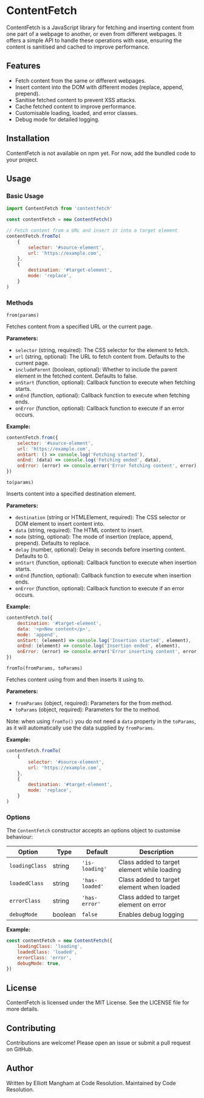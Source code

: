 # ContentFetch

ContentFetch is a JavaScript library for fetching and inserting content from one part of a webpage to another, or even from different webpages. It offers a simple API to handle these operations with ease, ensuring the content is sanitised and cached to improve performance.

## Features

-   Fetch content from the same or different webpages.
-   Insert content into the DOM with different modes (replace, append, prepend).
-   Sanitise fetched content to prevent XSS attacks.
-   Cache fetched content to improve performance.
-   Customisable loading, loaded, and error classes.
-   Debug mode for detailed logging.

## Installation

ContentFetch is not available on npm yet. For now, add the bundled code to your project.

## Usage

### Basic Usage

```js
import ContentFetch from 'contentfetch'

const contentFetch = new ContentFetch()

// Fetch content from a URL and insert it into a target element
contentFetch.fromTo(
	{
		selector: '#source-element',
		url: 'https://example.com',
	},
	{
		destination: '#target-element',
		mode: 'replace',
	}
)
```

### Methods

`from(params)`

Fetches content from a specified URL or the current page.

**Parameters:**

-   `selector` (string, required): The CSS selector for the element to fetch.
-   `url` (string, optional): The URL to fetch content from. Defaults to the current page.
-   `includeParent` (boolean, optional): Whether to include the parent element in the fetched content. Defaults to false.
-   `onStart` (function, optional): Callback function to execute when fetching starts.
-   `onEnd` (function, optional): Callback function to execute when fetching ends.
-   `onError` (function, optional): Callback function to execute if an error occurs.

**Example:**

```js
contentFetch.from({
	selector: '#source-element',
	url: 'https://example.com',
	onStart: () => console.log('Fetching started'),
	onEnd: (data) => console.log('Fetching ended', data),
	onError: (error) => console.error('Error fetching content', error),
})
```

`to(params)`

Inserts content into a specified destination element.

**Parameters:**

-   `destination` (string or HTMLElement, required): The CSS selector or DOM element to insert content into.
-   `data` (string, required): The HTML content to insert.
-   `mode` (string, optional): The mode of insertion (replace, append, prepend). Defaults to replace.
-   `delay` (number, optional): Delay in seconds before inserting content. Defaults to 0.
-   `onStart` (function, optional): Callback function to execute when insertion starts.
-   `onEnd` (function, optional): Callback function to execute when insertion ends.
-   `onError` (function, optional): Callback function to execute if an error occurs.

**Example:**

```js
contentFetch.to({
	destination: '#target-element',
	data: '<p>New content</p>',
	mode: 'append',
	onStart: (element) => console.log('Insertion started', element),
	onEnd: (element) => console.log('Insertion ended', element),
	onError: (error) => console.error('Error inserting content', error),
})
```

`fromTo(fromParams, toParams)`

Fetches content using from and then inserts it using to.

**Parameters:**

-   `fromParams` (object, required): Parameters for the from method.
-   `toParams` (object, required): Parameters for the to method.

Note: when using `fromTo()` you do not need a `data` property in the `toParams`, as it will automatically use the data supplied by `fromParams`.

**Example:**

```js
contentFetch.fromTo(
	{
		selector: '#source-element',
		url: 'https://example.com',
	},
	{
		destination: '#target-element',
		mode: 'replace',
	}
)
```

### Options

The `ContentFetch` constructor accepts an options object to customise behaviour:

| Option         | Type    | Default        | Description                                 |
| -------------- | ------- | -------------- | ------------------------------------------- |
| `loadingClass` | string  | `'is-loading'` | Class added to target element while loading |
| `loadedClass`  | string  | `'has-loaded'` | Class added to target element when loaded   |
| `errorClass`   | string  | `'has-error'`  | Class added to target element on error      |
| `debugMode`    | boolean | `false`        | Enables debug logging                       |

**Example:**

```js
const contentFetch = new ContentFetch({
	loadingClass: 'loading',
	loadedClass: 'loaded',
	errorClass: 'error',
	debugMode: true,
})
```

## License

ContentFetch is licensed under the MIT License. See the LICENSE file for more details.

## Contributing

Contributions are welcome! Please open an issue or submit a pull request on GitHub.

## Author

Written by Elliott Mangham at Code Resolution. Maintained by Code Resolution.
